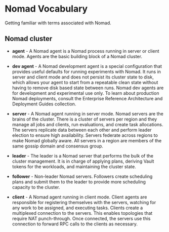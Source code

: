 # Nomad Vocabulary

Getting familiar with terms associated with Nomad.

## Nomad cluster

- **agent** - A Nomad agent is a Nomad process running in server or client mode. Agents are the basic building block of a Nomad cluster.

- **dev agent** - A Nomad development agent is a special configuration that provides useful defaults for running experiments with Nomad. It runs in server and client mode and does not persist its cluster state to disk, which allows your agent to start from a repeatable clean state without having to remove disk based state between runs. Nomad dev agents are for development and experimental use only. To learn about production Nomad deployments, consult the Enterprise Reference Architecture and Deployment Guides collection.

- **server** - A Nomad agent running in server mode. Nomad servers are the brains of the cluster. There is a cluster of servers per region and they manage all jobs and clients, run evaluations, and create task allocations. The servers replicate data between each other and perform leader election to ensure high availability. Servers federate across regions to make Nomad globally aware. All servers in a region are members of the same gossip domain and consensus group.

- **leader** - The leader is a Nomad server that performs the bulk of the cluster management. It is in charge of applying plans, deriving Vault tokens for the workloads, and maintaining the cluster state.

- **follower** - Non-leader Nomad servers. Followers create scheduling plans and submit them to the leader to provide more scheduling capacity to the cluster.

- **client** - A Nomad agent running in client mode. Client agents are responsible for registering themselves with the servers, watching for any work to be assigned, and executing tasks. Clients create a multiplexed connection to the servers. This enables topologies that require NAT punch-through. Once connected, the servers use this connection to forward RPC calls to the clients as necessary.